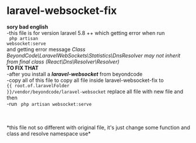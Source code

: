 # laravel-websocket-fix
**sory bad english**<br>
-this file is for version laravel 5.8 ++ which getting error when run <br>
<code> php artisan websocket:serve </code><br>
and getting error message 
*Class BeyondCode\LaravelWebSockets\Statistics\DnsResolver may not inherit from final class (React\Dns\Resolver\Resolver)*<br>
**TO FIX THAT**<br>
-after you install a ***laravel-websocket*** from beyondcode <br>
-copy all of this file to 
copy all file inside laravel-websocket-fix to<br>
<code>{{ root.of.laravelFolder }}/vendor/beyondcode/laravel-websocket</code> replace all file with new file and then
<br>
-run <code> php artisan websocket:serve </code><br>

<br>
*this file not so different with original file, it's just change some function and class and resolve namespace use*

